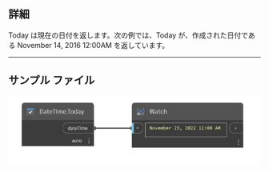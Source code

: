 ## 詳細
Today は現在の日付を返します。次の例では、Today が、作成された日付である November 14, 2016 12:00AM を返しています。
___
## サンプル ファイル

![Today](./DSCore.DateTime.Today_img.jpg)

